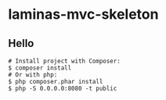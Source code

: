 # laminas-mvc-skeleton

## Hello

```
# Install project with Composer:
$ composer install  
# Or with php:
$ php composer.phar install  
$ php -S 0.0.0.0:8080 -t public
```
